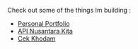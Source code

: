 Check out some of the things Im building :
- [Personal Portfolio](https://www.yuefii.site)
- [API Nusantara Kita](https://yuefii.my.id/nusantara-kita)
- [Cek Khodam](https://cek-khodam-chi.vercel.app/)
